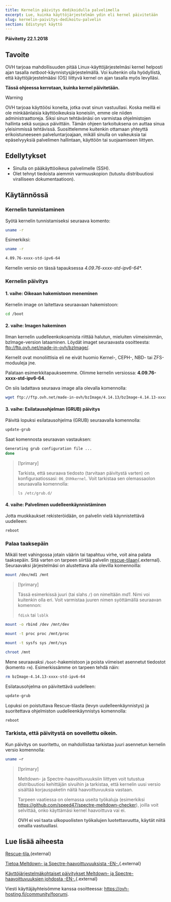 ```yaml
---
title: Kernelin päivitys dedikoidulla palvelimella
excerpt: Lue, kuinka käyttöjärjestelmän ydin eli kernel päivitetään
slug: kernelin-paivitys-dedikoitu-palvelin
section: Edistynyt käyttö
---
```


**Päivitetty 22.1.2018**

## Tavoite

OVH tarjoaa mahdollisuuden pitää Linux-käyttöjärjestelmäsi kernel helposti ajan tasalla *netboot*-käynnistysjärjestelmällä. Voi kuitenkin olla hyödyllistä, että käyttöjärjestelmääsi (OS) liittyvä kernel on ajan tasalla myös levylläsi.

**Tässä ohjeessa kerrotaan, kuinka kernel päivitetään.**

> [!warning]
>
> OVH tarjoaa käyttöösi koneita, jotka ovat sinun vastuullasi. Koska meillä ei ole minkäänlaisia käyttöoikeuksia koneisiin, emme ole niiden administraattoreja. Siksi sinun tehtävänäsi on varmistaa ohjelmistojen hallinta sekä suojaus päivittäin.
> Tämän ohjeen tarkoituksena on auttaa sinua yleisimmissä tehtävissä. Suosittelemme kuitenkin ottamaan yhteyttä erikoistuneeseen palveluntarjoajaan, mikäli sinulla on vaikeuksia tai epäselvyyksiä palvelimen hallintaan, käyttöön tai suojaamiseen liittyen.
>

## Edellytykset

- Sinulla on pääkäyttöoikeus palvelimelle (SSH).
- Olet tehnyt tiedoista aiemmin varmuuskopion (tutustu distribuutiosi viralliseen dokumentaatioon).

## Käytännössä

### Kernelin tunnistaminen

Syötä kernelin tunnistamiseksi seuraava komento:

```sh
uname -r
```

Esimerkiksi:

```sh
uname -r

4.09.76-xxxx-std-ipv6-64
```

Kernelin versio on tässä tapauksessa *4.09.76-xxxx-std-ipv6-64*\*.

### Kernelin päivitys

#### 1. vaihe: Oikeaan hakemistoon meneminen

Kernelin image on laitettava seuraavaan hakemistoon:

```sh
cd /boot
```

#### 2. vaihe: Imagen hakeminen

Ilman kernelin uudelleenkokoamista riittää halutun, mieluiten viimeisimmän, bzImage-version lataaminen. Löydät imaget seuraavasta osoitteesta: <ftp://ftp.ovh.net/made-in-ovh/bzImage/>. 

Kernelit ovat monoliittisia eli ne eivät huomio Kernel-, CEPH-, NBD- tai ZFS-moduuleja jne.

Palataan esimerkkitapaukseemme. Olimme kernelin versiossa: **4.09.76-xxxx-std-ipv6-64**.

On siis ladattava seuraava image alla olevalla komennolla:

```sh
wget ftp://ftp.ovh.net/made-in-ovh/bzImage/4.14.13/bzImage-4.14.13-xxxx-std-ipv6-64
```

#### 3\. vaihe: Esilatausohjelman (GRUB) päivitys

Päivitä lopuksi esilatausohjelma (GRUB) seuraavalla komennolla:

```sh
update-grub
```

Saat komennosta seuraavan vastauksen:

```sh
Generating grub configuration file ...
done
```

> [!primary]
>
> Tarkista, että seuraava tiedosto (tarvitaan päivitystä varten) on konfiguraatiossasi: `06_OVHkernel`. Voit tarkistaa sen olemassaolon seuraavalla komennolla:
>
> `ls /etc/grub.d/`
>

#### 4. vaihe: Palvelimen uudelleenkäynnistäminen

Jotta muokkaukset rekisteröidään, on palvelin vielä käynnistettävä uudelleen:

```sh
reboot
```

### Palaa taaksepäin

Mikäli teet vahingossa jotain väärin tai tapahtuu virhe, voit aina palata taaksepäin. Sitä varten on tarpeen siirtää palvelin [rescue-tilaan](https://docs.ovh.com/fi/dedicated/){.external}. Seuraavaksi järjestelmäsi on alustettava alla olevilla komennoilla:

```sh
mount /dev/md1 /mnt
```

> [!primary]
>
> Tässä esimerkissä juuri (tai slahs `/`) on nimeltään *md1*. Nimi voi kuitenkin olla eri. Voit varmistaa juuren nimen syöttämällä seuraavan komennon:
>
> `fdisk` tai `lsblk`
>

```sh
mount -o rbind /dev /mnt/dev
```

```sh
mount -t proc proc /mnt/proc
```

```sh
mount -t sysfs sys /mnt/sys
```

```sh
chroot /mnt
```

Mene seuraavaksi `/boot`-hakemistoon ja poista viimeiset asennetut tiedostot (komento `rm`). Esimerkissämme on tarpeen tehdä näin:

```sh
rm bzImage-4.14.13-xxxx-std-ipv6-64
```

Esilatausohjelma on päivitettävä uudelleen:

```sh
update-grub
```

Lopuksi on poistuttava Rescue-tilasta (levyn uudelleenkäynnistys) ja suoritettava ohjelmiston uudelleenkäynnistys komennolla:

```sh
reboot
```

### Tarkista, että päivitystä on sovellettu oikein.

Kun päivitys on suoritettu, on mahdollistaa tarkistaa juuri asennetun kernelin versio komennolla:

```sh
uname –r
```

> [!primary]
>
> Meltdown- ja Spectre-haavoittuvuuksiin liittyen voit tutustua distribuutiosi kehittäjän sivuihin ja tarkistaa, että kernelin uusi versio sisältää korjauspaketin näitä haavoittuvuuksia vastaan.
>
> Tarpeen vaatiessa on olemassa useita työkaluja (esimerkiksi <https://github.com/speed47/spectre-meltdown-checker>), joilla voit selvittää, onko käyttämäsi kernel haavoittuva vai ei.
>
> **OVH ei voi taata ulkopuolisten työkalujen luotettavuutta, käytät niitä omalla vastuullasi**.
>

## Lue lisää aiheesta

[Rescue-tila.](https://docs.ovh.com/fidedicated/){external}

[Tietoa Meltdown- ja Spectre-haavoittuvuuksista -EN-.](https://docs.ovh.com/fr/dedicated/information-about-meltdown-spectre-vulnerability-fixes/){.external}

[Käyttöjärjestelmäkohtaiset päivitykset Meltdown- ja Spectre-haavoittuvuuksien johdosta -EN-.](https://docs.ovh.com/fr/dedicated/meltdown-spectre-kernel-update-per-operating-system/){.external}

Viesti käyttäjäyhteisömme kanssa osoitteessa: <https://ovh-hosting.fi/community/foorumi>.
